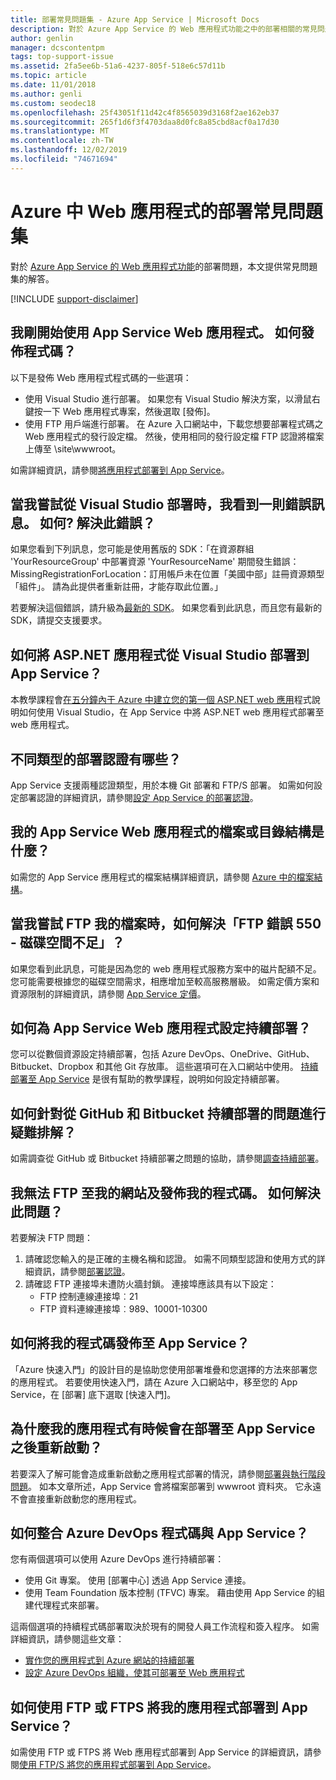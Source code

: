 ```yaml
---
title: 部署常見問題集 - Azure App Service | Microsoft Docs
description: 對於 Azure App Service 的 Web 應用程式功能之中的部署相關的常見問題集獲得解答。
author: genlin
manager: dcscontentpm
tags: top-support-issue
ms.assetid: 2fa5ee6b-51a6-4237-805f-518e6c57d11b
ms.topic: article
ms.date: 11/01/2018
ms.author: genli
ms.custom: seodec18
ms.openlocfilehash: 25f43051f11d42c4f8565039d3168f2ae162eb37
ms.sourcegitcommit: 265f1d6f3f4703daa8d0fc8a85cbd8acf0a17d30
ms.translationtype: MT
ms.contentlocale: zh-TW
ms.lasthandoff: 12/02/2019
ms.locfileid: "74671694"
---
```

# <a name="deployment-faqs-for-web-apps-in-azure"></a>Azure 中 Web 應用程式的部署常見問題集

對於 [Azure App Service 的 Web 應用程式功能](https://azure.microsoft.com/services/app-service/web/)的部署問題，本文提供常見問題集的解答。

[!INCLUDE [support-disclaimer](../../includes/support-disclaimer.md)]

## <a name="i-am-just-getting-started-with-app-service-web-apps-how-do-i-publish-my-code"></a>我剛開始使用 App Service Web 應用程式。 如何發佈程式碼？

以下是發佈 Web 應用程式程式碼的一些選項：

*   使用 Visual Studio 進行部署。 如果您有 Visual Studio 解決方案，以滑鼠右鍵按一下 Web 應用程式專案，然後選取 [發佈]。
*   使用 FTP 用戶端進行部署。 在 Azure 入口網站中，下載您想要部署程式碼之 Web 應用程式的發行設定檔。 然後，使用相同的發行設定檔 FTP 認證將檔案上傳至 \site\wwwroot。

如需詳細資訊，請參閱[將應用程式部署到 App Service](deploy-local-git.md)。

## <a name="i-see-an-error-message-when-i-try-to-deploy-from-visual-studio-how-do-i-resolve-this-error"></a>當我嘗試從 Visual Studio 部署時，我看到一則錯誤訊息。 如何? 解決此錯誤？

如果您看到下列訊息，您可能是使用舊版的 SDK：「在資源群組 'YourResourceGroup' 中部署資源 'YourResourceName' 期間發生錯誤：MissingRegistrationForLocation：訂用帳戶未在位置「美國中部」註冊資源類型「組件」。 請為此提供者重新註冊，才能存取此位置。」 

若要解決這個錯誤，請升級為[最新的 SDK](https://azure.microsoft.com/downloads/)。 如果您看到此訊息，而且您有最新的 SDK，請提交支援要求。

## <a name="how-do-i-deploy-an-aspnet-application-from-visual-studio-to-app-service"></a>如何將 ASP.NET 應用程式從 Visual Studio 部署到 App Service？
<a id="deployasp"></a>

本教學課程會[在五分鐘內于 Azure 中建立您的第一個 ASP.NET web 應用](app-service-web-get-started-dotnet.md)程式說明如何使用 Visual Studio，在 App Service 中將 ASP.NET web 應用程式部署至 web 應用程式。

## <a name="what-are-the-different-types-of-deployment-credentials"></a>不同類型的部署認證有哪些？

App Service 支援兩種認證類型，用於本機 Git 部署和 FTP/S 部署。 如需如何設定部署認證的詳細資訊，請參閱[設定 App Service 的部署認證](deploy-configure-credentials.md)。

## <a name="what-is-the-file-or-directory-structure-of-my-app-service-web-app"></a>我的 App Service Web 應用程式的檔案或目錄結構是什麼？

如需您的 App Service 應用程式的檔案結構詳細資訊，請參閱 [Azure 中的檔案結構](https://github.com/projectkudu/kudu/wiki/File-structure-on-azure)。

## <a name="how-do-i-resolve-ftp-error-550---there-is-not-enough-space-on-the-disk-when-i-try-to-ftp-my-files"></a>當我嘗試 FTP 我的檔案時，如何解決「FTP 錯誤 550 - 磁碟空間不足」？

如果您看到此訊息，可能是因為您的 web 應用程式服務方案中的磁片配額不足。 您可能需要根據您的磁碟空間需求，相應增加至較高服務層級。 如需定價方案和資源限制的詳細資訊，請參閱 [App Service 定價](https://azure.microsoft.com/pricing/details/app-service/)。

## <a name="how-do-i-set-up-continuous-deployment-for-my-app-service-web-app"></a>如何為 App Service Web 應用程式設定持續部署？

您可以從數個資源設定持續部署，包括 Azure DevOps、OneDrive、GitHub、Bitbucket、Dropbox 和其他 Git 存放庫。 這些選項可在入口網站中使用。 [持續部署至 App Service](deploy-continuous-deployment.md) 是很有幫助的教學課程，說明如何設定持續部署。

## <a name="how-do-i-troubleshoot-issues-with-continuous-deployment-from-github-and-bitbucket"></a>如何針對從 GitHub 和 Bitbucket 持續部署的問題進行疑難排解？

如需調查從 GitHub 或 Bitbucket 持續部署之問題的協助，請參閱[調查持續部署](https://github.com/projectkudu/kudu/wiki/Investigating-continuous-deployment)。

## <a name="i-cant-ftp-to-my-site-and-publish-my-code-how-do-i-resolve-this-issue"></a>我無法 FTP 至我的網站及發佈我的程式碼。 如何解決此問題？

若要解決 FTP 問題：

1. 請確認您輸入的是正確的主機名稱和認證。 如需不同類型認證和使用方式的詳細資訊，請參閱[部署認證](https://github.com/projectkudu/kudu/wiki/Deployment-credentials)。
2. 請確認 FTP 連接埠未遭防火牆封鎖。 連接埠應該具有以下設定：
    * FTP 控制連線連接埠︰21
    * FTP 資料連線連接埠︰989、10001-10300

## <a name="how-do-i-publish-my-code-to-app-service"></a>如何將我的程式碼發佈至 App Service？

「Azure 快速入門」的設計目的是協助您使用部署堆疊和您選擇的方法來部署您的應用程式。 若要使用快速入門，請在 Azure 入口網站中，移至您的 App Service，在 [部署] 底下選取 [快速入門]。

## <a name="why-does-my-app-sometimes-restart-after-deployment-to-app-service"></a>為什麼我的應用程式有時候會在部署至 App Service 之後重新啟動？

若要深入了解可能會造成重新啟動之應用程式部署的情況，請參閱[部署與執行階段問題](https://github.com/projectkudu/kudu/wiki/Deployment-vs-runtime-issues#deployments-and-web-app-restarts")。 如本文章所述，App Service 會將檔案部署到 wwwroot 資料夾。 它永遠不會直接重新啟動您的應用程式。

## <a name="how-do-i-integrate-azure-devops-code-with-app-service"></a>如何整合 Azure DevOps 程式碼與 App Service？

您有兩個選項可以使用 Azure DevOps 進行持續部署：

*   使用 Git 專案。 使用 [部署中心] 透過 App Service 連接。
*   使用 Team Foundation 版本控制 (TFVC) 專案。 藉由使用 App Service 的組建代理程式來部署。

這兩個選項的持續程式碼部署取決於現有的開發人員工作流程和簽入程序。 如需詳細資訊，請參閱這些文章： 

*   [實作您的應用程式到 Azure 網站的持續部署](https://www.visualstudio.com/docs/release/examples/azure/azure-web-apps-from-build-and-release-hubs)
*   [設定 Azure DevOps 組織，使其可部署至 Web 應用程式](https://github.com/projectkudu/kudu/wiki/Setting-up-a-VSTS-account-so-it-can-deploy-to-a-Web-App)

## <a name="how-do-i-use-ftp-or-ftps-to-deploy-my-app-to-app-service"></a>如何使用 FTP 或 FTPS 將我的應用程式部署到 App Service？

如需使用 FTP 或 FTPS 將 Web 應用程式部署到 App Service 的詳細資訊，請參閱[使用 FTP/S 將您的應用程式部署到 App Service](deploy-ftp.md)。
